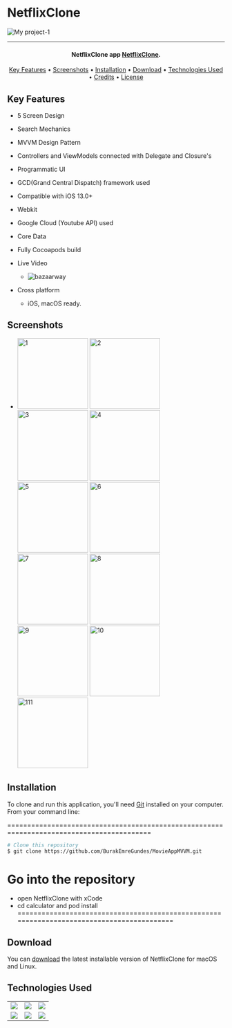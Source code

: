 # NetflixClone
![My project-1](https://wallpaperaccess.com/full/712419.png)





<hr>
<h4 align="center">NetflixClone app <a href="https://github.com/BurakEmreGundes/MovieAppMVVM" target="_blank">NetflixClone</a>.</h4>


<p align="center">
  <a href="#key-features">Key Features</a> •
  <a href="#screenshots">Screenshots</a> •
  <a href="#installation">Installation</a> •
  <a href="#download">Download</a> •
  <a href="#technologies-used">Technologies Used</a> •
  <a href="#credits">Credits</a> •
  <a href="#license">License</a>
</p>

## Key Features

* 5 Screen Design
* Search Mechanics
* MVVM Design Pattern
* Controllers and ViewModels connected with Delegate and Closure's
* Programmatic UI
* GCD(Grand Central Dispatch) framework used
* Compatible with iOS 13.0+
* Webkit
* Google Cloud (Youtube API) used 
* Core Data
* Fully Cocoapods build
* Live Video
  - ![bazaarway](https://user-images.githubusercontent.com/89473605/200179371-66ed6240-2afa-47a6-a204-82e7896a4988.gif)


* Cross platform
  - iOS, macOS ready.

## Screenshots
- <img width="163" alt="1" src="https://user-images.githubusercontent.com/89473605/200177326-39bb6456-5730-4d6b-bccd-40b2a5879685.png"> <img width="163" alt="2" src="https://user-images.githubusercontent.com/89473605/200177329-23db1088-636e-4744-91de-c9de50a29817.png"> <img width="163" alt="3" src="https://user-images.githubusercontent.com/89473605/200177330-4e8a7b71-6f05-4706-b9be-b5d1627a25d4.png"> <img width="163" alt="4" src="https://user-images.githubusercontent.com/89473605/200177331-c7ae70ad-fc73-47b4-b92a-47af14937543.png"> <img width="163" alt="5" src="https://user-images.githubusercontent.com/89473605/200177333-dc811d1f-3342-4ddc-a85c-391d3733b067.png"> <img width="163" alt="6" src="https://user-images.githubusercontent.com/89473605/200177334-e844cf2f-67a5-4549-a1b9-aeccfa1b22d8.png"> <img width="163" alt="7" src="https://user-images.githubusercontent.com/89473605/200177335-2e860fc9-91c7-49ab-8ea2-408dc492892a.png"> <img width="163" alt="8" src="https://user-images.githubusercontent.com/89473605/200177336-dd8823a8-f358-4a65-8ee0-f1c81464081b.png"> <img width="163" alt="9" src="https://user-images.githubusercontent.com/89473605/200177337-abc3933f-364a-4609-ace5-f9d7c181b817.png"> <img width="163" alt="10" src="https://user-images.githubusercontent.com/89473605/200177338-379f08f9-d376-4a5e-83d5-184fed3698f2.png"> <img width="163" alt="111" src="https://user-images.githubusercontent.com/89473605/200177341-61cc61e9-133a-479c-a2a1-5825e6a8fe1c.png">


## Installation

To clone and run this application, you'll need [Git](https://git-scm.com) installed on your computer. From your command line:

==========================================================================================
 ```bash
 # Clone this repository
 $ git clone https://github.com/BurakEmreGundes/MovieAppMVVM.git
 ```
 # Go into the repository
 - open NetflixClone with xCode
 - cd calculator and pod install 
==========================================================================================

## Download

You can [download](https://github.com/BurakEmreGundes/MovieAppMVVM) the latest installable version of NetflixClone for macOS and Linux.

## Technologies Used

<table style"float:right;">
  <tr>
    <td><img src="https://img.shields.io/badge/Swift-FA7343?style=for-the-badge&logo=swift&logoColor=white"/></td>
    <td><img src="https://img.shields.io/badge/Xcode-007ACC?style=for-the-badge&logo=Xcode&logoColor=white"></td>
    <td><img src="https://img.shields.io/badge/UIKit-043b5c?style=for-the-badge&logo=swift&logoColor=white"></td>
  </tr>
  <tr>
    <td><img src="https://img.shields.io/badge/GitHub-100000?style=for-the-badge&logo=github&logoColor=white"/></td>
    <td><img src="https://img.shields.io/badge/GIT-E44C30?style=for-the-badge&logo=git&logoColor=white"/></td>
    <td><img src="https://img.shields.io/badge/Auto_Layout-fbc093?style=for-the-badge&logo=swift&logoColor=white"/></td>
  </tr>
</table>

